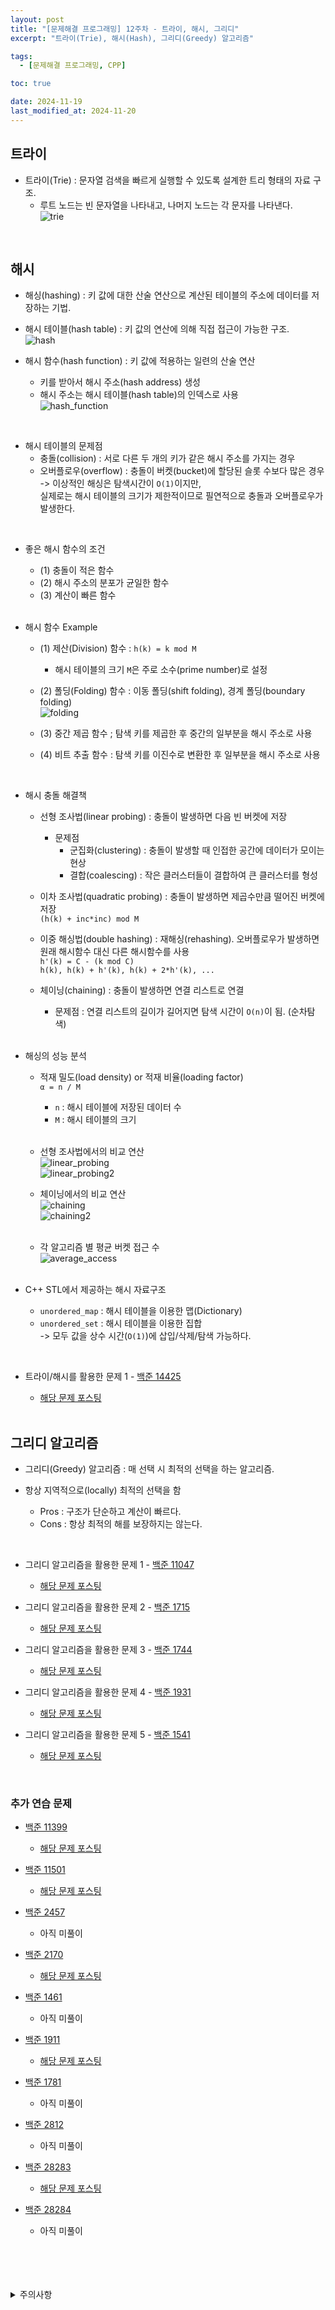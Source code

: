 ```yaml
---
layout: post
title: "[문제해결 프로그래밍] 12주차 - 트라이, 해시, 그리디"
excerpt: "트라이(Trie), 해시(Hash), 그리디(Greedy) 알고리즘"

tags:
  - [문제해결 프로그래밍, CPP]

toc: true

date: 2024-11-19
last_modified_at: 2024-11-20
---
```

## 트라이
- 트라이(Trie) : 문자열 검색을 빠르게 실행할 수 있도록 설계한 트리 형태의 자료 구조.
  - 루트 노드는 빈 문자열을 나타내고, 나머지 노드는 각 문자를 나타낸다.  
![trie][def4]  

<br>

## 해시
- 해싱(hashing) : 키 값에 대한 산술 연산으로 계산된 테이블의 주소에 데이터를 저장하는 기법.
- 해시 테이블(hash table) : 키 값의 연산에 의해 직접 접근이 가능한 구조.  
![hash][def5]  

- 해시 함수(hash function) : 키 값에 적용하는 일련의 산술 연산
  - 키를 받아서 해시 주소(hash address) 생성
  - 해시 주소는 해시 테이블(hash table)의 인덱스로 사용  
![hash_function][def6]  

<br>

- 해시 테이블의 문제점
  - 충돌(collision) : 서로 다른 두 개의 키가 같은 해시 주소를 가지는 경우
  - 오버플로우(overflow) : 충돌이 버켓(bucket)에 할당된 슬롯 수보다 많은 경우  
  -> 이상적인 해싱은 탐색시간이 `O(1)`이지만,  
  실제로는 해시 테이블의 크기가 제한적이므로 필연적으로 충돌과 오버플로우가 발생한다.  

<br>

- 좋은 해시 함수의 조건
  - (1) 충돌이 적은 함수
  - (2) 해시 주소의 분포가 균일한 함수
  - (3) 계산이 빠른 함수  

  <br>

- 해시 함수 Example
  - (1) 제산(Division) 함수 : `h(k) = k mod M`  
    - 해시 테이블의 크기 `M`은 주로 소수(prime number)로 설정  

  - (2) 폴딩(Folding) 함수 : 이동 폴딩(shift folding), 경계 폴딩(boundary folding)  
  ![folding][def7]  

  - (3) 중간 제곱 함수 ; 탐색 키를 제곱한 후 중간의 일부분을 해시 주소로 사용  

  - (4) 비트 추출 함수 : 탐색 키를 이진수로 변환한 후 일부분을 해시 주소로 사용  

<br>

- 해시 충돌 해결책
  - 선형 조사법(linear probing) : 충돌이 발생하면 다음 빈 버켓에 저장  
    - 문제점
      - 군집화(clustering) : 충돌이 발생할 때 인접한 공간에 데이터가 모이는 현상  
      - 결합(coalescing) :  작은 클러스터들이 결합하여 큰 클러스터를 형성  

  - 이차 조사법(quadratic probing) : 충돌이 발생하면 제곱수만큼 떨어진 버켓에 저장  
  `(h(k) + inc*inc) mod M`  

  - 이중 해싱법(double hashing) : 재해싱(rehashing). 오버플로우가 발생하면 원래 해시함수 대신 다른 해시함수를 사용  
  `h'(k) = C - (k mod C)`  
  `h(k), h(k) + h'(k), h(k) + 2*h'(k), ...`

  - 체이닝(chaining) : 충돌이 발생하면 연결 리스트로 연결  
    - 문제점 : 연결 리스트의 길이가 길어지면 탐색 시간이 `O(n)`이 됨. (순차탐색)

    <br>

- 해싱의 성능 분석
  - 적재 밀도(load density) or 적재 비율(loading factor)  
  `α = n / M`  
    - `n` : 해시 테이블에 저장된 데이터 수
    - `M` : 해시 테이블의 크기  
    
    <br>

  - 선형 조사법에서의 비교 연산  
  ![linear_probing][def8]  
  ![linear_probing2][def9]

  - 체이닝에서의 비교 연산  
  ![chaining][def10]  
  ![chaining2][def11]  

  <br>

  - 각 알고리즘 별 평균 버켓 접근 수  
  ![average_access][def12]  

  <br>

- C++ STL에서 제공하는 해시 자료구조  
  - `unordered_map` : 해시 테이블을 이용한 맵(Dictionary)  
  - `unordered_set` : 해시 테이블을 이용한 집합  
  -> 모두 값을 상수 시간(`O(1)`)에 삽입/삭제/탐색 가능하다.  

<br>

- 트라이/해시를 활용한 문제 1 - [백준 14425][def2]

  - [해당 문제 포스팅][def3]

  <br>

## 그리디 알고리즘
- 그리디(Greedy) 알고리즘 : 매 선택 시 최적의 선택을 하는 알고리즘.  

- 항상 지역적으로(locally) 최적의 선택을 함
  - Pros : 구조가 단순하고 계산이 빠르다.  
  - Cons : 항상 최적의 해를 보장하지는 않는다.  

<br>

- 그리디 알고리즘을 활용한 문제 1 - [백준 11047][def13]

  - [해당 문제 포스팅][def14]

- 그리디 알고리즘을 활용한 문제 2 - [백준 1715][def15]

  - [해당 문제 포스팅][def16]

- 그리디 알고리즘을 활용한 문제 3 - [백준 1744][def17]

  - [해당 문제 포스팅][def32]

- 그리디 알고리즘을 활용한 문제 4 - [백준 1931][def18]

  - [해당 문제 포스팅][def19]

- 그리디 알고리즘을 활용한 문제 5 - [백준 1541][def20]

  - [해당 문제 포스팅][def21]

<br>

### 추가 연습 문제
- [백준 11399][def22]

  - [해당 문제 포스팅][def33]

- [백준 11501][def23]

  - [해당 문제 포스팅][def35]

- [백준 2457][def24]

  - 아직 미풀이

- [백준 2170][def25]

  - [해당 문제 포스팅][def34]

- [백준 1461][def26]

  - 아직 미풀이

- [백준 1911][def27]

  - [해당 문제 포스팅][def36]

- [백준 1781][def28]

  - 아직 미풀이

- [백준 2812][def29]

  - 아직 미풀이 

- [백준 28283][def30]

  - [해당 문제 포스팅][def37]

- [백준 28284][def31]

  - 아직 미풀이


<br>
<br>
<br>
<br>
<details>
<summary>주의사항</summary>
<div markdown="1">

이 포스팅은 강원대학교 이다영 교수님의 문제해결 프로그래밍 수업을 들으며 내용을 정리 한 것입니다.  
수업 내용에 대한 저작권은 교수님께 있으니,  
다른 곳으로의 무분별한 내용 복사를 자제해 주세요.

</div>
</details>

[def]: TODO
[def2]: https://www.acmicpc.net/problem/14425
[def3]: https://orbit3230.github.io/2024/11/17/Daily_Backjoon/
[def4]: https://i.imgur.com/6UG0nNM.png
[def5]: https://i.imgur.com/IRrVjLQ.png
[def6]: https://i.imgur.com/9rpTC9z.png
[def7]: https://i.imgur.com/VvPFPlP.png
[def8]: https://i.imgur.com/lVq0a5a.png
[def9]: https://i.imgur.com/jpy84jl.png
[def10]: https://i.imgur.com/Av6uTtB.png
[def11]: https://i.imgur.com/TsigfFB.png
[def12]: https://i.imgur.com/Hi9KKoq.png
[def13]: https://www.acmicpc.net/problem/11047
[def14]: https://orbit3230.github.io/2024/06/04/Daily_Backjoon/
[def15]: https://www.acmicpc.net/problem/1715
[def16]: https://orbit3230.github.io/2024/09/15/Daily_Backjoon/
[def17]: https://www.acmicpc.net/problem/1744
[def18]: https://www.acmicpc.net/problem/1931
[def19]: https://orbit3230.github.io/2024/11/03/Daily_Backjoon/
[def20]: https://www.acmicpc.net/problem/1541
[def21]: https://orbit3230.github.io/2024/06/24/Daily_Backjoon/
[def22]: https://www.acmicpc.net/problem/11399
[def23]: https://www.acmicpc.net/problem/11501
[def24]: https://www.acmicpc.net/problem/2457
[def25]: https://www.acmicpc.net/problem/2170
[def26]: https://www.acmicpc.net/problem/1461
[def27]: https://www.acmicpc.net/problem/1911
[def28]: https://www.acmicpc.net/problem/1781
[def29]: https://www.acmicpc.net/problem/2812
[def30]: https://www.acmicpc.net/problem/28283
[def31]: https://www.acmicpc.net/problem/28284
[def32]: https://orbit3230.github.io/2024/11/20/Daily_Backjoon/
[def33]: https://orbit3230.github.io/2024/04/22/Daily_Backjoon/
[def34]: https://orbit3230.github.io/2024/09/07/Daily_Backjoon/
[def35]: https://orbit3230.github.io/2024/12/08/Daily_Backjoon/
[def36]: https://orbit3230.github.io/2024/11/22/Daily_Backjoon/
[def37]: https://orbit3230.github.io/2024/11/21/Daily_Backjoon/